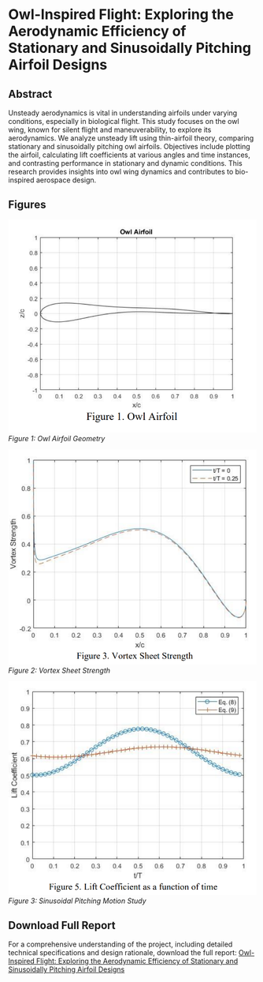 # Owl-Inspired Flight: Exploring the Aerodynamic Efficiency of Stationary and Sinusoidally Pitching Airfoil Designs
## Abstract
Unsteady aerodynamics is vital in understanding airfoils under varying conditions, especially in biological flight. This study focuses on the owl wing, known for silent flight and maneuverability, to explore its aerodynamics. We analyze unsteady lift using thin-airfoil theory, comparing stationary and sinusoidally pitching owl airfoils. Objectives include plotting the airfoil, calculating lift coefficients at various angles and time instances, and contrasting performance in stationary and dynamic conditions. This research provides insights into owl wing dynamics and contributes to bio-inspired aerospace design.

## Figures

![Owl Airfoil Geometry](/assets/images/Owl_airfoil_geometry.PNG)  
*Figure 1: Owl Airfoil Geometry*

![Lift Coefficient Analysis](/assets/images/Vortex_sheet_strength.PNG)  
*Figure 2: Vortex Sheet Strength*

![Sinusoidal Pitching Motion Study](/assets/images/Sinusoidal_Pitching_Motion_Study.PNG)  
*Figure 3: Sinusoidal Pitching Motion Study*

## Download Full Report
For a comprehensive understanding of the project, including detailed technical specifications and design rationale, download the full report: [Owl-Inspired Flight: Exploring the Aerodynamic Efficiency of Stationary and Sinusoidally Pitching Airfoil Designs](/assets/docs/Alexander_Jarrett_AE5200_Midterm.pdf)
